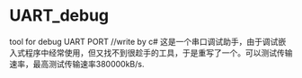 # UART_debug
tool for debug UART PORT  //write by c#
这是一个串口调试助手，由于调试嵌入式程序中经常使用，但又找不到很趁手的工具，于是重写了一个。可以测试传输速率，最高测试传输速率380000kB/s.
